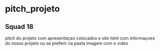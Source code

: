 # pitch_projeto
## Squad 18
pitch do projeto com apresentaçao colocados e site html com informaçoes do nosso projeto
ou se preferir na pasta imagem com o video
